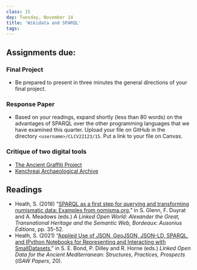 ```yaml
---
class: 15
day: Tuesday, November 14
title: 'Wikidata and SPARQL'
tags: 
---
```


## Assignments due:

### Final Project
- Be prepared to present in three minutes the general directions of your final project.

### Response Paper
- Based on your readings, expand shortly (less than 80 words) on the advantages of SPARQL over the other programming languages that we have examined this quarter. Upload your file on GitHub in the directory `<username>/CLCV22123/15`. Put a link to your file on Canvas.

### Critique of two digital tools
- [The Ancient Graffiti Project](http://ancientgraffiti.org/)
- [Kenchreai Archaeological Archive](http://kenchreai.org/kaa)

## Readings
- Heath, S. (2018) “[SPARQL as a first step for querying and transforming numismatic data: Examples from nomisma.org](https://www.academia.edu/37080988/SPARQL_as_a_first_step_for_querying_and_transforming_numismatic_data_Examples_from_Nomisma_org),” in S. Glenn, F. Duyrat and A. Meadows (eds.) _A Linked Open World: Alexander the Great, Transnational Heritage and the Semantic Web, Bordeaux: Ausonius Éditions_, pp. 35-52.
- Heath, S. (2021) “[Applied Use of JSON, GeoJSON, JSON-LD, SPARQL, and IPython Notebooks for Representing and Interacting with SmallDatasets](http://dlib.nyu.edu/awdl/isaw/isaw-papers/20-13/),” in S. E. Bond, P. Dilley and R. Horne (eds.) _Linked Open Data for the Ancient Mediterranean: Structures, Practices, Prospects_ (_ISAW Papers_, 20).